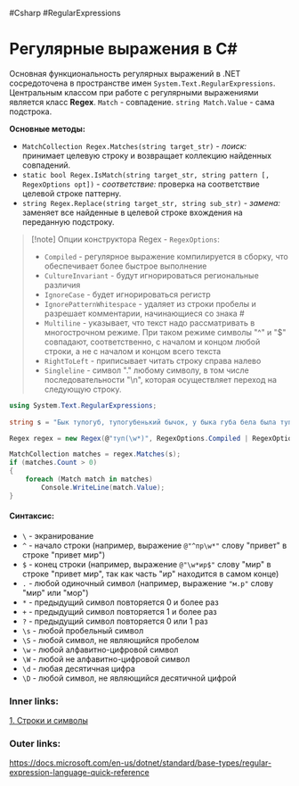 #Csharp #RegularExpressions

# Регулярные выражения в C#

Основная функциональность регулярных выражений в .NET сосредоточена в пространстве имен `System.Text.RegularExpressions`. 
Центральным классом при работе с регулярными выражениями является класс **Regex**.
`Match` - совпадение. `string Match.Value` - сама подстрока.

**Основные методы:**
- `MatchCollection Regex.Matches(string target_str)` - *поиск:* принимает целевую строку и возвращает коллекцию найденных совпадений.
- `static bool Regex.IsMatch(string target_str, string pattern [, RegexOptions opt])` - *соответствие:* проверка на соответствие целевой строке паттерну.
- `string Regex.Replace(string target_str, string sub_str)` - *замена:* заменяет все найденные в целевой строке вхождения на переданную подстроку.

> [!note] Опции конструктора Regex - `RegexOptions`:
> - `Compiled` - регулярное выражение компилируется в сборку, что обеспечивает более быстрое выполнение
> - `CultureInvariant` - будут игнорироваться региональные различия
> - `IgnoreCase` - будет игнорироваться регистр
> - `IgnorePatternWhitespace` - удаляет из строки пробелы и разрешает комментарии, начинающиеся со знака #
> - `Multiline` - указывает, что текст надо рассматривать в многострочном режиме. При таком режиме символы "^" и "$" совпадают, соответственно, с началом и концом любой строки, а не с началом и концом всего текста
> - `RightToLeft` - приписывает читать строку справа налево
> - `Singleline` - символ "." любому символу, в том числе последовательности "\n", которая осуществляет переход на следующую строку.

```csharp
using System.Text.RegularExpressions;
 
string s = "Бык тупогуб, тупогубенький бычок, у быка губа бела была тупа";

Regex regex = new Regex(@"туп(\w*)", RegexOptions.Compiled | RegexOptions.IgnoreCase);  // опции не обязательны

MatchCollection matches = regex.Matches(s);
if (matches.Count > 0)
{
    foreach (Match match in matches)
        Console.WriteLine(match.Value);
}
```

#### Синтаксис:
- `\` - экранирование
- `^` - начало строки (например, выражение `@"^пр\w*"` слову "привет" в строке "привет мир")
- `$` - конец строки (например, выражение `@"\w*ир$"` слову "мир" в строке "привет мир", так как часть "ир" находится в самом конце)
- `.` - любой одиночный символ (например, выражение `"м.р"` слову "мир" или "мор")
- `*` - предыдущий символ повторяется 0 и более раз
- `+` - предыдущий символ повторяется 1 и более раз
- `?` - предыдущий символ повторяется 0 или 1 раз
- `\s` - любой пробельный символ
- `\S` - любой символ, не являющийся пробелом
- `\w` - любой алфавитно-цифровой символ
- `\W` - любой не алфавитно-цифровой символ
- `\d` - любая десятичная цифра
- `\D` - любой символ, не являющийся десятичной цифрой



### Inner links:
[1. Строки и символы](1.%20Languages/C-sharp/0.%20Введение/4.%20Строки%20и%20символы/1.%20Строки%20и%20символы.md)

### Outer links:
https://docs.microsoft.com/en-us/dotnet/standard/base-types/regular-expression-language-quick-reference